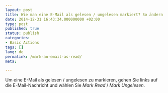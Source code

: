 ```yaml
---
layout: post
title: Wie man eine E-Mail als gelesen / ungelesen markiert? So ändern Sie den Status der Nachricht?
date: 2014-12-31 16:43:34.000000000 +02:00
type: post
published: true
status: publish
categories:
- Basic Actions
tags: []
lang: de
permalink: /mark-an-email-as-read/
meta:

---
```

Um eine E-Mail als gelesen / ungelesen zu markieren, gehen Sie links auf die E-Mail-Nachricht und wählen Sie *Mark Read* / *Mark Ungelesen*.
